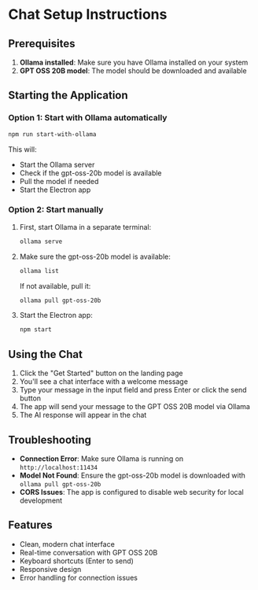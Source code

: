 # Chat Setup Instructions

## Prerequisites

1. **Ollama installed**: Make sure you have Ollama installed on your system
2. **GPT OSS 20B model**: The model should be downloaded and available

## Starting the Application

### Option 1: Start with Ollama automatically

```bash
npm run start-with-ollama
```

This will:

- Start the Ollama server
- Check if the gpt-oss-20b model is available
- Pull the model if needed
- Start the Electron app

### Option 2: Start manually

1. First, start Ollama in a separate terminal:

   ```bash
   ollama serve
   ```

2. Make sure the gpt-oss-20b model is available:

   ```bash
   ollama list
   ```

   If not available, pull it:

   ```bash
   ollama pull gpt-oss-20b
   ```

3. Start the Electron app:
   ```bash
   npm start
   ```

## Using the Chat

1. Click the "Get Started" button on the landing page
2. You'll see a chat interface with a welcome message
3. Type your message in the input field and press Enter or click the send button
4. The app will send your message to the GPT OSS 20B model via Ollama
5. The AI response will appear in the chat

## Troubleshooting

- **Connection Error**: Make sure Ollama is running on `http://localhost:11434`
- **Model Not Found**: Ensure the gpt-oss-20b model is downloaded with `ollama pull gpt-oss-20b`
- **CORS Issues**: The app is configured to disable web security for local development

## Features

- Clean, modern chat interface
- Real-time conversation with GPT OSS 20B
- Keyboard shortcuts (Enter to send)
- Responsive design
- Error handling for connection issues
